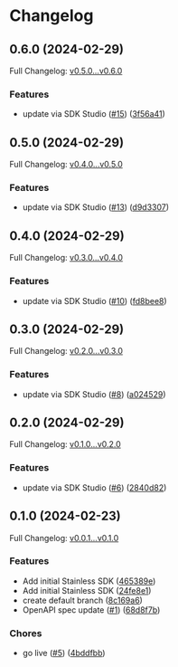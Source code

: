 # Changelog

## 0.6.0 (2024-02-29)

Full Changelog: [v0.5.0...v0.6.0](https://github.com/swissmilo/stainless_python/compare/v0.5.0...v0.6.0)

### Features

* update via SDK Studio ([#15](https://github.com/swissmilo/stainless_python/issues/15)) ([3f56a41](https://github.com/swissmilo/stainless_python/commit/3f56a41b473e8c6a6597dcdd255c9af5f93cdadc))

## 0.5.0 (2024-02-29)

Full Changelog: [v0.4.0...v0.5.0](https://github.com/swissmilo/stainless_python/compare/v0.4.0...v0.5.0)

### Features

* update via SDK Studio ([#13](https://github.com/swissmilo/stainless_python/issues/13)) ([d9d3307](https://github.com/swissmilo/stainless_python/commit/d9d3307bce9bab4ee6e580a4d3f62fcf771ae457))

## 0.4.0 (2024-02-29)

Full Changelog: [v0.3.0...v0.4.0](https://github.com/swissmilo/stainless_python/compare/v0.3.0...v0.4.0)

### Features

* update via SDK Studio ([#10](https://github.com/swissmilo/stainless_python/issues/10)) ([fd8bee8](https://github.com/swissmilo/stainless_python/commit/fd8bee8bfc3bc3bbd1ca693e9372eb66684a49d9))

## 0.3.0 (2024-02-29)

Full Changelog: [v0.2.0...v0.3.0](https://github.com/swissmilo/stainless_python/compare/v0.2.0...v0.3.0)

### Features

* update via SDK Studio ([#8](https://github.com/swissmilo/stainless_python/issues/8)) ([a024529](https://github.com/swissmilo/stainless_python/commit/a02452994683c591dbb9364e82425d25defa5a75))

## 0.2.0 (2024-02-29)

Full Changelog: [v0.1.0...v0.2.0](https://github.com/swissmilo/stainless_python/compare/v0.1.0...v0.2.0)

### Features

* update via SDK Studio ([#6](https://github.com/swissmilo/stainless_python/issues/6)) ([2840d82](https://github.com/swissmilo/stainless_python/commit/2840d82a37362bb7ee302ee56396ee3d72017376))

## 0.1.0 (2024-02-23)

Full Changelog: [v0.0.1...v0.1.0](https://github.com/swissmilo/stainless_python/compare/v0.0.1...v0.1.0)

### Features

* Add initial Stainless SDK ([465389e](https://github.com/swissmilo/stainless_python/commit/465389e7bb5d6c4f0c46c9d1f32b34d4f45ca0c3))
* Add initial Stainless SDK ([24fe8e1](https://github.com/swissmilo/stainless_python/commit/24fe8e17a70757467c9bc9fd4d98eeca3748128b))
* create default branch ([8c169a6](https://github.com/swissmilo/stainless_python/commit/8c169a680a42a16a9ab01177dad9dec49c81bbda))
* OpenAPI spec update ([#1](https://github.com/swissmilo/stainless_python/issues/1)) ([68d8f7b](https://github.com/swissmilo/stainless_python/commit/68d8f7bc0fcdcf67099aef2638e0872ee6950802))


### Chores

* go live ([#5](https://github.com/swissmilo/stainless_python/issues/5)) ([4bddfbb](https://github.com/swissmilo/stainless_python/commit/4bddfbbab43c082d0eaa0caefe6c9fd1e3804072))
